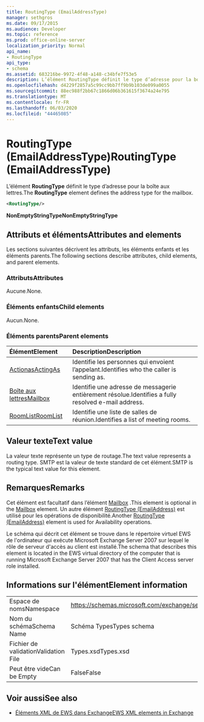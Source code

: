 ```yaml
---
title: RoutingType (EmailAddressType)
manager: sethgros
ms.date: 09/17/2015
ms.audience: Developer
ms.topic: reference
ms.prod: office-online-server
localization_priority: Normal
api_name:
- RoutingType
api_type:
- schema
ms.assetid: 683216be-9972-4f48-a148-c34bfe7f53e5
description: L’élément RoutingType définit le type d’adresse pour la boîte aux lettres.
ms.openlocfilehash: d4229f2857a5c99cc9bb7ff9b9b103de099a0055
ms.sourcegitcommit: 88ec988f2bb67c1866d06b361615f3674a24e795
ms.translationtype: MT
ms.contentlocale: fr-FR
ms.lasthandoff: 06/03/2020
ms.locfileid: "44465085"
---
```

# <a name="routingtype-emailaddresstype"></a><span data-ttu-id="22f09-103">RoutingType (EmailAddressType)</span><span class="sxs-lookup"><span data-stu-id="22f09-103">RoutingType (EmailAddressType)</span></span>

<span data-ttu-id="22f09-104">L’élément **RoutingType** définit le type d’adresse pour la boîte aux lettres.</span><span class="sxs-lookup"><span data-stu-id="22f09-104">The **RoutingType** element defines the address type for the mailbox.</span></span> 
  
```XML
<RoutingType/>
```

 <span data-ttu-id="22f09-105">**NonEmptyStringType**</span><span class="sxs-lookup"><span data-stu-id="22f09-105">**NonEmptyStringType**</span></span>
## <a name="attributes-and-elements"></a><span data-ttu-id="22f09-106">Attributs et éléments</span><span class="sxs-lookup"><span data-stu-id="22f09-106">Attributes and elements</span></span>

<span data-ttu-id="22f09-107">Les sections suivantes décrivent les attributs, les éléments enfants et les éléments parents.</span><span class="sxs-lookup"><span data-stu-id="22f09-107">The following sections describe attributes, child elements, and parent elements.</span></span>
  
### <a name="attributes"></a><span data-ttu-id="22f09-108">Attributs</span><span class="sxs-lookup"><span data-stu-id="22f09-108">Attributes</span></span>

<span data-ttu-id="22f09-109">Aucune.</span><span class="sxs-lookup"><span data-stu-id="22f09-109">None.</span></span>
  
### <a name="child-elements"></a><span data-ttu-id="22f09-110">Éléments enfants</span><span class="sxs-lookup"><span data-stu-id="22f09-110">Child elements</span></span>

<span data-ttu-id="22f09-111">Aucun.</span><span class="sxs-lookup"><span data-stu-id="22f09-111">None.</span></span>
  
### <a name="parent-elements"></a><span data-ttu-id="22f09-112">Éléments parents</span><span class="sxs-lookup"><span data-stu-id="22f09-112">Parent elements</span></span>

|<span data-ttu-id="22f09-113">**Élément**</span><span class="sxs-lookup"><span data-stu-id="22f09-113">**Element**</span></span>|<span data-ttu-id="22f09-114">**Description**</span><span class="sxs-lookup"><span data-stu-id="22f09-114">**Description**</span></span>|
|:-----|:-----|
|[<span data-ttu-id="22f09-115">Actionas</span><span class="sxs-lookup"><span data-stu-id="22f09-115">ActingAs</span></span>](actingas.md) <br/> |<span data-ttu-id="22f09-116">Identifie les personnes qui envoient l’appelant.</span><span class="sxs-lookup"><span data-stu-id="22f09-116">Identifies who the caller is sending as.</span></span>  <br/> |
|[<span data-ttu-id="22f09-117">Boîte aux lettres</span><span class="sxs-lookup"><span data-stu-id="22f09-117">Mailbox</span></span>](mailbox.md) <br/> |<span data-ttu-id="22f09-118">Identifie une adresse de messagerie entièrement résolue.</span><span class="sxs-lookup"><span data-stu-id="22f09-118">Identifies a fully resolved e-mail address.</span></span>  <br/> |
|[<span data-ttu-id="22f09-119">RoomList</span><span class="sxs-lookup"><span data-stu-id="22f09-119">RoomList</span></span>](roomlist.md) <br/> |<span data-ttu-id="22f09-120">Identifie une liste de salles de réunion.</span><span class="sxs-lookup"><span data-stu-id="22f09-120">Identifies a list of meeting rooms.</span></span>  <br/> |
   
## <a name="text-value"></a><span data-ttu-id="22f09-121">Valeur texte</span><span class="sxs-lookup"><span data-stu-id="22f09-121">Text value</span></span>

<span data-ttu-id="22f09-122">La valeur texte représente un type de routage.</span><span class="sxs-lookup"><span data-stu-id="22f09-122">The text value represents a routing type.</span></span> <span data-ttu-id="22f09-123">SMTP est la valeur de texte standard de cet élément.</span><span class="sxs-lookup"><span data-stu-id="22f09-123">SMTP is the typical text value for this element.</span></span>
  
## <a name="remarks"></a><span data-ttu-id="22f09-124">Remarques</span><span class="sxs-lookup"><span data-stu-id="22f09-124">Remarks</span></span>

<span data-ttu-id="22f09-125">Cet élément est facultatif dans l’élément [Mailbox](mailbox.md) .</span><span class="sxs-lookup"><span data-stu-id="22f09-125">This element is optional in the [Mailbox](mailbox.md) element.</span></span> <span data-ttu-id="22f09-126">Un autre élément [RoutingType (EmailAddress)](routingtype-emailaddress.md) est utilisé pour les opérations de disponibilité.</span><span class="sxs-lookup"><span data-stu-id="22f09-126">Another [RoutingType (EmailAddress)](routingtype-emailaddress.md) element is used for Availability operations.</span></span> 
  
<span data-ttu-id="22f09-127">Le schéma qui décrit cet élément se trouve dans le répertoire virtuel EWS de l'ordinateur qui exécute Microsoft Exchange Server 2007 sur lequel le rôle de serveur d'accès au client est installé.</span><span class="sxs-lookup"><span data-stu-id="22f09-127">The schema that describes this element is located in the EWS virtual directory of the computer that is running Microsoft Exchange Server 2007 that has the Client Access server role installed.</span></span>
  
## <a name="element-information"></a><span data-ttu-id="22f09-128">Informations sur l'élément</span><span class="sxs-lookup"><span data-stu-id="22f09-128">Element information</span></span>

|||
|:-----|:-----|
|<span data-ttu-id="22f09-129">Espace de noms</span><span class="sxs-lookup"><span data-stu-id="22f09-129">Namespace</span></span>  <br/> |https://schemas.microsoft.com/exchange/services/2006/types  <br/> |
|<span data-ttu-id="22f09-130">Nom du schéma</span><span class="sxs-lookup"><span data-stu-id="22f09-130">Schema Name</span></span>  <br/> |<span data-ttu-id="22f09-131">Schéma Types</span><span class="sxs-lookup"><span data-stu-id="22f09-131">Types schema</span></span>  <br/> |
|<span data-ttu-id="22f09-132">Fichier de validation</span><span class="sxs-lookup"><span data-stu-id="22f09-132">Validation File</span></span>  <br/> |<span data-ttu-id="22f09-133">Types.xsd</span><span class="sxs-lookup"><span data-stu-id="22f09-133">Types.xsd</span></span>  <br/> |
|<span data-ttu-id="22f09-134">Peut être vide</span><span class="sxs-lookup"><span data-stu-id="22f09-134">Can be Empty</span></span>  <br/> |<span data-ttu-id="22f09-135">False</span><span class="sxs-lookup"><span data-stu-id="22f09-135">False</span></span>  <br/> |
   
## <a name="see-also"></a><span data-ttu-id="22f09-136">Voir aussi</span><span class="sxs-lookup"><span data-stu-id="22f09-136">See also</span></span>



- [<span data-ttu-id="22f09-137">Éléments XML de EWS dans Exchange</span><span class="sxs-lookup"><span data-stu-id="22f09-137">EWS XML elements in Exchange</span></span>](ews-xml-elements-in-exchange.md)

